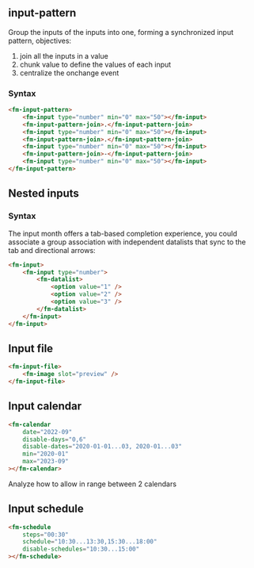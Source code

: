 ## input-pattern

Group the inputs of the inputs into one, forming a synchronized input pattern, objectives:

1. join all the inputs in a value
2. chunk value to define the values of each input
3. centralize the onchange event

### Syntax

```html
<fm-input-pattern>
    <fm-input type="number" min="0" max="50"></fm-input>
    <fm-input-pattern-join>.</fm-input-pattern-join>
    <fm-input type="number" min="0" max="50"></fm-input>
    <fm-input-pattern-join>.</fm-input-pattern-join>
    <fm-input type="number" min="0" max="50"></fm-input>
    <fm-input-pattern-join>-</fm-input-pattern-join>
    <fm-input type="number" min="0" max="50"></fm-input>
</fm-input-pattern>
```

## Nested inputs

### Syntax

The input month offers a tab-based completion experience, you could associate a group association with independent datalists that sync to the tab and directional arrows:

```html
<fm-input>
    <fm-input type="number">
        <fm-datalist>
            <option value="1" />
            <option value="2" />
            <option value="3" />
        </fm-datalist>
    </fm-input>
</fm-input>
```

## Input file

```html
<fm-input-file>
    <fm-image slot="preview" />
</fm-input-file>
```

## Input calendar

```html
<fm-calendar
    date="2022-09"
    disable-days="0,6"
    disable-dates="2020-01-01...03, 2020-01...03"
    min="2020-01"
    max="2023-09"
></fm-calendar>
```

Analyze how to allow in range between 2 calendars

## Input schedule

```html
<fm-schedule
    steps="00:30"
    schedule="10:30...13:30,15:30...18:00"
    disable-schedules="10:30...15:00"
></fm-schedule>
```
